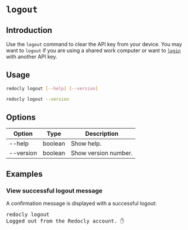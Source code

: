# `logout`

## Introduction

Use the `logout` command to clear the API key from your device.
You may want to `logout` if you are using a shared work computer or want to [`login`](./login.md) with another API key.

## Usage

```bash
redocly logout [--help] [--version]

redocly logout --version
```

## Options

| Option    | Type    | Description          |
| --------- | ------- | -------------------- |
| --help    | boolean | Show help.           |
| --version | boolean | Show version number. |

## Examples

### View successful logout message

A confirmation message is displayed with a successful logout:

<pre>
redocly logout
Logged out from the Redocly account. ✋
</pre>
